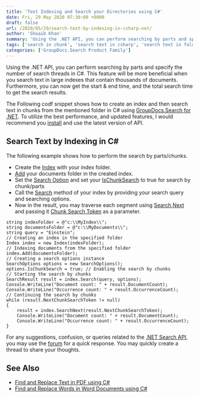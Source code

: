```yaml
---
title: 'Text Indexing and Search your Directories using C#'
date: Fri, 29 May 2020 07:30:00 +0000
draft: false
url: /2020/05/29/search-text-by-indexing-in-csharp-net/
author: 'Shoaib Khan'
summary: 'Using the .NET API, you can perform searching by parts and specify the number of search threads in C#. This feature will be more beneficial when you search text in large indexes that contain thousands of documents. Furthermore, you can now get the start & end time, and the total search time to get the search results.'
tags: ['search in chunk', 'search text in csharp', 'search text in folders in csharp', 'search text in parts', 'text searching using csharp']
categories: ['GroupDocs.Search Product Family']
---
```


Using the .NET API, you can perform searching by parts and specify the number of search threads in C#. This feature will be more beneficial when you search text in large indexes that contain thousands of documents. Furthermore, you can now get the start & end time, and the total search time to get the search results.

The Following codf snippet shows how to create an index and then search text in chunks from the mentioned folder in C# using [GroupDocs.Search for .NET](https://products.groupdocs.com/search/net). To utilize the best performance, and updated features, I would recommend you [install](https://www.nuget.org/packages/GroupDocs.Search/) and use the latest version of API.

## Search Text by Indexing in C#

The following example shows how to perform the search by parts/chunks.

*   Create the [Index](https://apireference.groupdocs.com/net/search/groupdocs.search/index) with your index folder.
*   [Add](https://apireference.groupdocs.com/search/net/groupdocs.search/index/methods/add) your documents folder in the created index.
*   Set the [Search Option](https://apireference.groupdocs.com/search/net/groupdocs.search.options/searchoptions) and set your [IsChunkSearch](https://apireference.groupdocs.com/search/net/groupdocs.search.options/searchoptions/properties/ischunksearch) to true for search by chunk/parts
*   Call the [Search](https://apireference.groupdocs.com/net/search/groupdocs.search/index/methods/search/index) method of your index by providing your search query and searching options.
*   Now in the result, you may traverse each segment using [Search Next](https://apireference.groupdocs.com/search/net/groupdocs.search/index/methods/searchnext) and passing it [Chunk Search Token](https://apireference.groupdocs.com/search/net/groupdocs.search.results/searchresult/properties/nextchunksearchtoken) as a parameter.

```
string indexFolder = @"c:\\MyIndex\\";
string documentsFolder = @"c:\\MyDocuments\\";
string query = "Einstein";
// Creating an index in the specified folder
Index index = new Index(indexFolder);
// Indexing documents from the specified folder
index.Add(documentsFolder);
// Creating a search options instance
SearchOptions options = new SearchOptions();
options.IsChunkSearch = true; // Enabling the search by chunks
// Starting the search by chunks
SearchResult result = index.Search(query, options);
Console.WriteLine("Document count: " + result.DocumentCount);
Console.WriteLine("Occurrence count: " + result.OccurrenceCount);
// Continuing the search by chunks
while (result.NextChunkSearchToken != null)
{
    result = index.SearchNext(result.NextChunkSearchToken);
    Console.WriteLine("Document count: " + result.DocumentCount);
    Console.WriteLine("Occurrence count: " + result.OccurrenceCount);
}
```

For any suggestions, confusion, or queries related to the [.NET Search API](https://products.groupdocs.com/search/net), you may use the [forum](https://forum.groupdocs.com/c/search) for a quick response. You may quickly create a thread to share your thoughts.

## See Also

*   [Find and Replace Text in PDF using C#](https://blog.groupdocs.com/2022/02/19/find-and-replace-text-in-pdf-using-csharp/)
*   [Find and Replace Words in Word Documents using C#](https://blog.groupdocs.com/2022/02/15/find-and-replace-text-in-word-using-csharp/)




